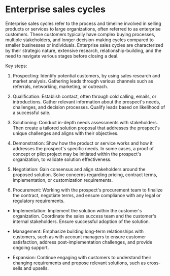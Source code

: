 # Enterprise sales cycles

Enterprise sales cycles refer to the process and timeline involved in selling products or services to large organizations, often referred to as enterprise customers. These customers typically have complex buying processes, multiple stakeholders, and longer decision-making cycles compared to smaller businesses or individuals. Enterprise sales cycles are characterized by their strategic nature, extensive research, relationship-building, and the need to navigate various stages before closing a deal. 

Key steps:

1. Prospecting: Identify potential customers, by using sales research and market analysis. Gathering leads through various channels such as referrals, networking, marketing, or outreach.

2. Qualification: Establish contact, often through cold calling, emails, or introductions. Gather relevant information about the prospect's needs, challenges, and decision processes. Qualify leads based on likelihood of a successful sale.

3. Solutioning: Conduct in-depth needs assessments with stakeholders. Then create a tailored solution proposal that addresses the prospect's unique challenges and aligns with their objectives.

4. Demonstration: Show how the product or service works and how it addresses the prospect's specific needs. In some cases, a proof of concept or pilot project may be initiated within the prospect's organization, to validate solution effectiveness.

5. Negotiation: Gain consensus and align stakeholders around the proposed solution. Solve concerns regarding pricing, contract terms, implementation, or customization requirements.

6. Procurement: Working with the prospect's procurement team to finalize the contract, negotiate terms, and ensure compliance with any legal or regulatory requirements.

* Implementation: Implement the solution within the customer's organization. Coordinate the sales success team and the customer's internal stakeholders. Ensure successful adoption of the solution.

* Management: Emphasize building long-term relationships with customers, such as with account managers to ensure customer satisfaction, address post-implementation challenges, and provide ongoing support. 

* Expansion: Continue engaging with customers to understand their changing requirements and propose relevant solutions, such as cross-sells and upsells.
